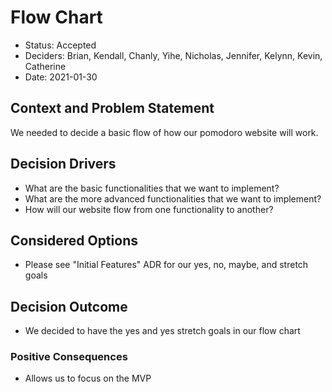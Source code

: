 # Flow Chart

* Status: Accepted
* Deciders: Brian, Kendall, Chanly, Yihe, Nicholas, Jennifer, Kelynn, Kevin, Catherine
* Date: 2021-01-30

## Context and Problem Statement
We needed to decide a basic flow of how our pomodoro website will work.

## Decision Drivers <!-- optional -->

* What are the basic functionalities that we want to implement?
* What are the more advanced functionalities that we want to implement?
* How will our website flow from one functionality to another?

## Considered Options

* Please see "Initial Features" ADR for our yes, no, maybe, and stretch goals

## Decision Outcome

* We decided to have the yes and yes stretch goals in our flow chart

### Positive Consequences 

* Allows us to focus on the MVP
